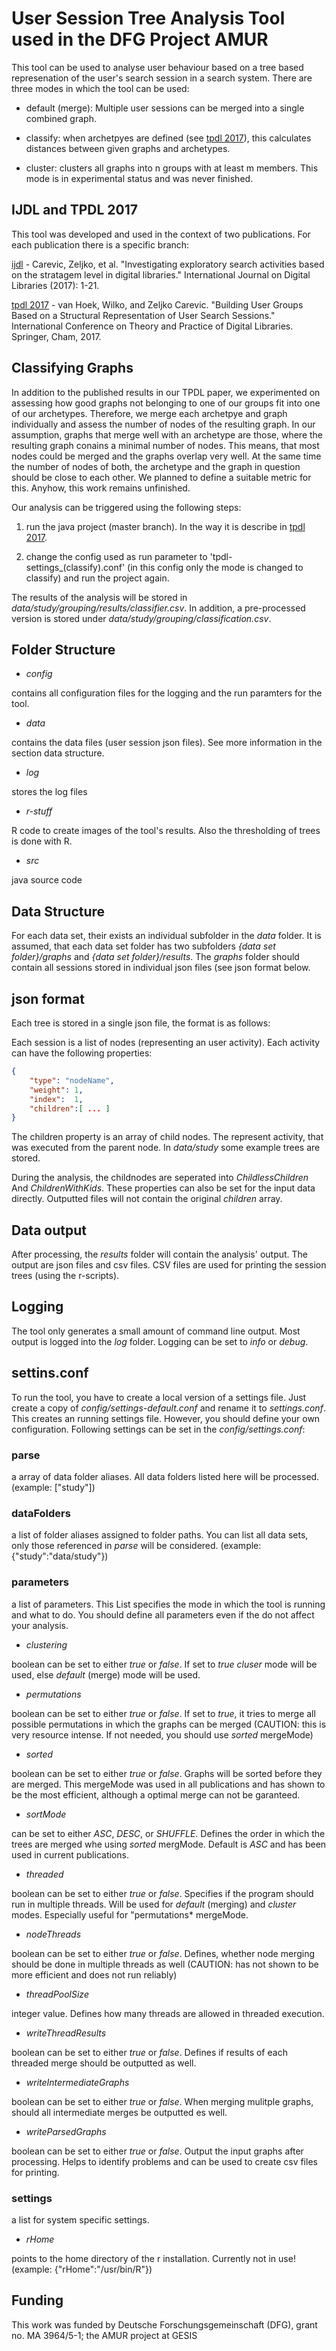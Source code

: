 User Session Tree Analysis Tool used in the DFG Project AMUR
==============

This tool can be used to analyse user behaviour based on a tree based represenation of the user's search session in a search system. There are three modes in which the tool can be used:

* default (merge): Multiple user sessions can be merged into a single combined graph. 

* classify: when archetpyes are defined (see [tpdl 2017](https://github.com/wilkovanhoek/amur-session-graph/tree/tpdl2017)), this calculates distances between given graphs and archetypes.

* cluster: clusters all graphs into n groups with at least m members. This mode is in experimental status and was never finished.


IJDL and TPDL 2017
--------------

This tool was developed and used in the context of two publications. For each publication there is a specific branch:

[ijdl](https://github.com/wilkovanhoek/amur-session-graph/tree/ijdl) - Carevic, Zeljko, et al. "Investigating exploratory search activities based on the stratagem level in digital libraries." International Journal on Digital Libraries (2017): 1-21.

[tpdl 2017](https://github.com/wilkovanhoek/amur-session-graph/tree/tpdl2017) - van Hoek, Wilko, and Zeljko Carevic. "Building User Groups Based on a Structural Representation of User Search Sessions." International Conference on Theory and Practice of Digital Libraries. Springer, Cham, 2017.


Classifying Graphs
--------------

In addition to the published results in our TPDL paper, we experimented on assessing how good graphs not belonging to one of our groups fit into one of our archetypes. Therefore, we merge each archetpye and graph individually and assess the number of nodes of the resulting graph. In our assumption, graphs that merge well with an archetype are those, where the resulting graph conains a minimal number of nodes. This means, that most nodes could be merged and the graphs overlap very well. At the same time the number of nodes of both, the archetype and the graph in question should be close to each other. We planned to define a suitable metric for this. Anyhow, this work remains unfinished.

Our analysis can be triggered using the following steps:

 1. run the java project (master branch). In the way it is describe in [tpdl 2017](https://github.com/wilkovanhoek/amur-session-graph/tree/tpdl2017).
 
 2. change the config used as run parameter to 'tpdl-settings_(classify).conf' (in this config only the mode is changed to classify) and run the project again.
 
 The results of the analysis will be stored in *data/study/grouping/results/classifier.csv*. In addition, a pre-processed version is stored under *data/study/grouping/classification.csv*. 


Folder Structure
--------------

* *config*

contains all configuration files for the logging and the run paramters for the tool.

* *data*

contains the data files (user session json files). See more information in the section data structure.

* *log*

stores the log files

* *r-stuff*

R code to create images of the tool's results. Also the thresholding of trees is done with R.

* *src*

java source code


Data Structure
--------------

For each data set, their exists an individual subfolder in the *data* folder. It is assumed, that each data set folder has two subfolders *{data set folder}/graphs* and *{data set folder}/results*. The *graphs* folder should contain all sessions stored in individual json files (see json format below. 

json format
--------------

Each tree is stored in a single json file, the format is as follows:

Each session is a list of nodes (representing an user activity). Each activity can have the following properties:

```json
{
	"type": "nodeName",
	"weight": 1,
	"index":  1,
	"children":[ ... ]
}
```

The children property is an array of child nodes. The represent activity, that was executed from the parent node. In *data/study* some example trees are stored.

During the analysis, the childnodes are seperated into *ChildlessChildren* And *ChildrenWithKids*. These properties can also be set for the input data directly. Outputted files will not contain the original *children* array.


Data output
--------------

After processing, the *results* folder will contain the analysis' output. The output are json files and csv files. CSV files are used for printing the session trees (using the r-scripts).


Logging
--------------

The tool only generates a small amount of command line output. Most output is logged into the *log* folder. Logging can be set to *info* or *debug*.


settins.conf
--------------

To run the tool, you have to create a local version of a settings file. Just create a copy of *config/settings-default.conf* and rename it to *settings.conf*. This creates an running settings file. However, you should define your own configuration. Following settings can be set in the *config/settings.conf*:

### parse

a array of data folder aliases. All data folders listed here will be processed. (example: ["study"])

### dataFolders
 
a list of folder aliases assigned to folder paths. You can list all data sets, only those referenced in *parse* will be considered. (example: {"study":"data/study"})

### parameters

a list of parameters. This List specifies the mode in which the tool is running and what to do. You should define all parameters even if the do not affect your analysis.

  * *clustering*

boolean can be set to either *true* or *false*. If set to *true* *cluser* mode will be used, else *default* (merge) mode will be used.

  * *permutations*

boolean can be set to either *true* or *false*. If set to *true*, it tries to merge all possible permutations in which the graphs can be merged (CAUTION: this is very resource intense. If not needed, you should use *sorted* mergeMode)

  * *sorted*

boolean can be set to either *true* or *false*. Graphs will be sorted before they are merged. This mergeMode was used in all publications and has shown to be the most efficient, although a optimal merge can not be garanteed.

  * *sortMode*

can be set to either *ASC*, *DESC*, or *SHUFFLE*. Defines the order in which the trees are merged whe using *sorted* mergMode. Default is *ASC* and has been used in current publications.

  * *threaded*

boolean can be set to either *true* or *false*. Specifies if the program should run in multiple threads. Will be used for *default* (merging) and *cluster* modes. Especially useful for "permutations* mergeMode.

  * *nodeThreads*

boolean can be set to either *true* or *false*. Defines, whether node merging should be done in multiple threads as well (CAUTION: has not shown to be more efficient and does not run reliably)

  * *threadPoolSize*

integer value. Defines how many threads are allowed in threaded execution.

  * *writeThreadResults*

boolean can be set to either *true* or *false*. Defines if results of each threaded merge should be outputted as well. 

  * *writeIntermediateGraphs*

boolean can be set to either *true* or *false*. When merging mulitple graphs, should all intermediate merges be outputted es well.

  * *writeParsedGraphs*

boolean can be set to either *true* or *false*. Output the input graphs after processing. Helps to identify problems and can be used to create csv files for printing.

### settings

a list for system specific settings.

  * *rHome*

points to the home directory of the r installation. Currently not in use! (example: {"rHome":"/usr/bin/R"})

Funding
--------------

This work was funded by Deutsche Forschungsgemeinschaft (DFG), grant no. MA 3964/5-1; the AMUR project at GESIS
